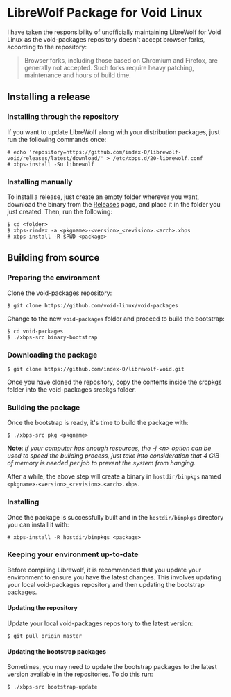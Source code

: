 # LibreWolf Package for Void Linux

I have taken the responsibility of unofficially maintaining LibreWolf for Void
Linux as the void-packages repository doesn't accept browser forks, according
to the repository:
> Browser forks, including those based on Chromium and Firefox, are generally
> not accepted. Such forks require heavy patching, maintenance and hours of
> build time.

## Installing a release
### Installing through the repository
If you want to update LibreWolf along with your distribution packages, just run
the following commands once:
```
# echo 'repository=https://github.com/index-0/librewolf-void/releases/latest/download/' > /etc/xbps.d/20-librewolf.conf
# xbps-install -Su librewolf
```

### Installing manually
To install a release, just create an empty folder wherever you want, download
the binary from the [Releases](https://github.com/index-0/librewolf-void/releases)
page, and place it in the folder you just created. Then, run the following:
```
$ cd <folder>
$ xbps-rindex -a <pkgname>-<version>_<revision>.<arch>.xbps
# xbps-install -R $PWD <package>
```

## Building from source
### Preparing the environment

Clone the void-packages repository:
```
$ git clone https://github.com/void-linux/void-packages
```

Change to the new `void-packages` folder and proceed to build the bootstrap:
```
$ cd void-packages
$ ./xbps-src binary-bootstrap
```

### Downloading the package

```
$ git clone https://github.com/index-0/librewolf-void.git
```
Once you have cloned the repository, copy the contents inside the srcpkgs folder
into the void-packages srcpkgs folder.

### Building the package

Once the bootstrap is ready, it's time to build the package with:
```
$ ./xbps-src pkg <pkgname>
```
**Note**: _if your computer has enough resources, the -j \<n\> option can be used to
speed the building process, just take into consideration that 4 GiB of memory
is needed per job to prevent the system from hanging._

After a while, the above step will create a binary in `hostdir/binpkgs` named
`<pkgname>-<version>_<revision>.<arch>.xbps`.

### Installing

Once the package is successfully built and in the `hostdir/binpkgs` directory
you can install it with:
```
# xbps-install -R hostdir/binpkgs <package>
```

### Keeping your environment up-to-date

Before compiling Librewolf, it is recommended that you update your environment
to ensure you have the latest changes. This involves updating your local
void-packages repository and then updating the bootstrap packages.

#### Updating the repository

Update your local void-packages repository to the latest version:
```
$ git pull origin master
```

#### Updating the bootstrap packages

Sometimes, you may need to update the bootstrap packages to the latest version
available in the repositories. To do this run:
```
$ ./xbps-src bootstrap-update
```

